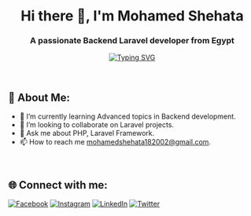 <h1 align="center">Hi there 👋, I'm Mohamed Shehata</h1>
<h3 align="center">A passionate Backend Laravel developer from Egypt</h3>


<p align="center">
    <a href="https://git.io/typing-svg"><img src="https://readme-typing-svg.demolab.com?font=Fira+Code&weight=600&pause=1000&width=435&lines=Backend+Laravel+Developer+%F0%9F%91%A8%E2%80%8D%F0%9F%92%BB+" alt="Typing SVG" /></a>
</p>

<br>

## 💫 About Me:
- 🌱 I’m currently learning Advanced topics in Backend development.
- 👯 I’m looking to collaborate on Laravel projects.
- 💬 Ask me about PHP, Laravel Framework.
- 📫 How to reach me mohamedshehata182002@gmail.com.

<br>

## 🌐 Connect with me:
[![Facebook](https://img.shields.io/badge/Facebook-%231877F2.svg?logo=Facebook&logoColor=white)](https://www.facebook.com/shehata188)
[![Instagram](https://img.shields.io/badge/Instagram-%23E4405F.svg?logo=Instagram&logoColor=white)](https://instagram.com/mohamed_shehata188)
[![LinkedIn](https://img.shields.io/badge/LinkedIn-%230077B5.svg?logo=linkedin&logoColor=white)](https://www.linkedin.com/in/mohamedshehata18/)
[![Twitter](https://img.shields.io/badge/Twitter-%231DA1F2.svg?logo=Twitter&logoColor=white)](https://x.com/shehata_18)



